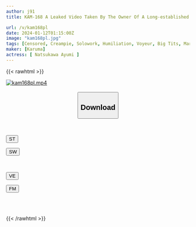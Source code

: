 ```yaml
---
author: j91
title: KAM-168 A Leaked Video Taken By The Owner Of A Long-established Inn In The Kanto Area. Sleeping Pills Aimed At A Beautiful Wife On A Women's Group Comfort Trip. Creampie Rape Video 2. Drinks Placed In The Room Of The Inn Where She Was Staying With A Message Saying, ``Drink As You Please.'' A Large Amount Of Fast-acting Sleeping Pills Were Mixed In... Ayumi Natsukawa

url: /v/kam168pl
date: 2024-01-12T01:15:00Z
image: "kam168pl.jpg"
tags: [Censored, Creampie, Solowork, Humiliation, Voyeur, Big Tits, Married Woman	]
maker: [Karuma]
actress: [ Natsukawa Ayumi ]
---
```



{{< rawhtml >}}

<div class="video" data-videoid="W9MmQ7WJxYSbzpv">
    <a href="javascript:;">
        <img src="/v/kam168pl/kam168pl.jpg" width="WIDTH" height="HEIGHT" alt="kam168pl.mp4" loading="lazy">
    </a>
</div>

<script type="text/javascript" src="https://j91.asia/asset/on-demand-st.js"></script>

<br>
  <link rel="stylesheet" href="https://j91.asia/asset/bs5.css">
  
  <center>
  <button class="btn btn-primary" type="button" data-bs-toggle="collapse" data-bs-target=".multi-collapse" aria-expanded="false" aria-controls="multiCollapseExample1 multiCollapseExample2"><h2>Download</h2></button></center>
</p>
<div class="row">
  <div class="col">
    <div class="collapse multi-collapse" id="multiCollapseExample1">
      <div class="card card-body">
	      	      <br>
<div class="buttons">  
<p><a href="https://streamtape.to/v/W9MmQ7WJxYSbzpv" target="_blank"><button class="btn-hover color-3"><i class="fa fa-download"></i> ST</button></a></p>
<p><a href="https://flaswish.com/rzbvpjh08rlp" target="_blank"><button class="btn-hover color-2"><i class="fa fa-download"></i> SW</button></a></p></div>
    </div>
  </div>
</div>
  <div class="col">
    <div class="collapse multi-collapse" id="multiCollapseExample2">
      <div class="card card-body">
	      <br>
<div class="buttons">
<p><a href="javascript:;" target="_blank"><button class="btn-hover color-9"><i class="fa fa-download"></i> VE</button></a></p>
<p><a href="javascript:;" target="_blank"><button class="btn-hover color-8"><i class="fa fa-download"></i> FM</button></a></p></div>
<br><br>
      </div>
    </div>
  </div>
</div>

{{< /rawhtml >}}